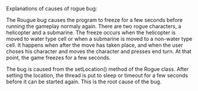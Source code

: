 Explanations of causes of rogue bug:

The Rougue bug causes the program to freeze for a few seconds 
before running the gameplay normaly again. There are two
rogue characters, a helicopter and a submarine. The freeze
occurs when the helicopter is moved to water type cell or
when a submarine is moved to a non-water type cell. It happens
when after the move has taken place, and when the user choses
his character and moves the character and presses end turn.
At that point, the game freezes for a few seconds. 

The bug is caused from the setLocation() method of the Rogue
class. After setting the location, the thread is put to sleep
or timeout for a few seconds before it can be started again.
This is the root cause of the bug.